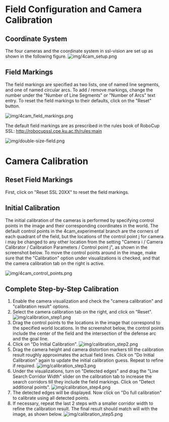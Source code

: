 # Field Configuration and Camera Calibration #

## Coordinate System ##

The four cameras and the coordinate system in ssl-vision are set up as shown in the following figure.
![img/4cam_setup.png](img/4cam_setup.png)

## Field Markings ##
The field markings are specified as two lists, one of named line segments, and one of named circular arcs. To add / remove markings, change the number under the "Number of Line Segments" or "Number of Arcs" text entry. To reset the field markings to their defaults, click on the "Reset" button.

![img/4cam_field_markings.png](img/4cam_field_markings.png)


The default field markings are as prescribed in the rules book of RoboCup SSL:
http://robocupssl.cpe.ku.ac.th/rules:main

![img/double-size-field.png](img/double-size-field.png)

# Camera Calibration #

## Reset Field Markings ##
First, click on "Reset SSL 20XX" to reset the field markings.

## Initial Calibration ##
The initial calibration of the cameras is performed by specifying control points in the image and their corresponding coordinates in the world. The default control points in the 4cam\_experimental branch are the corners of each quadrant of the field, but the locations of the control point j for camera i may be changed to any other location from the setting "Camera i / Camera Calibrator / Calibration Parameters / Control point j", as shown in the screenshot below. To move the control points around in the image, make sure that the "Calibration" option under visualizations is checked, and that the camera calibration tab on the right is active.

![img/4cam_control_points.png](img/4cam_control_points.png)

## Complete Step-by-Step Calibration ##
  1. Enable the camera visualization and check the "camera calibration" and "calibration result" options.
  1. Select the camera calibration tab on the right, and click on "Reset".
![img/calibration_step1.png](img/calibration_step1.png)
  1. Drag the control points to the locations in the image that correspond to the specified world locations. In the screenshot below, the control points include the center of the field and the intersection of the defense arc and the goal line.
  1. Click on "Do Initial Calibration".
![img/calibration_step2.png](img/calibration_step2.png)
  1. Drag the camera height and camera distortion markers till the calibration result roughly approximates the actual field lines. Click on "Do Initial Calibration" again to update the initial calibration guess. Repeat to refine if required.
![img/calibration_step3.png](img/calibration_step3.png)
  1. Under the visualizations, turn on "Detected edges" and drag the "Line Search Corridor Width" slider on the calibration tab to increase the search corridors till they include the field markings. Click on "Detect additional points".
![img/calibration_step4.png](img/calibration_step4.png)
  1. The detected edges will be displayed. Now click on "Do full calibration" to calibrate using all detected points.
  1. If necessary, repeat the last 2 steps with a smaller corridor width to refine the calibration result. The final result should match will with the image, as shown below.
![img/calibration_step5.png](img/calibration_step5.png)
